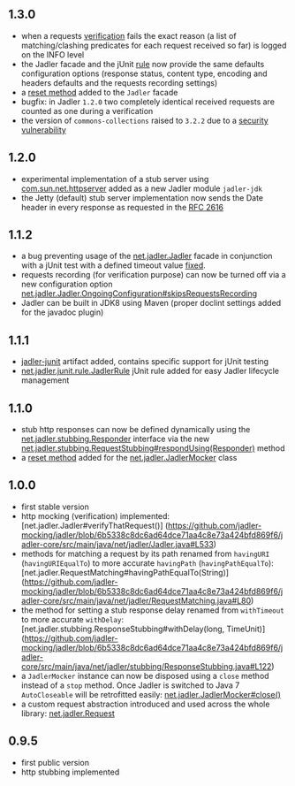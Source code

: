 ## 1.3.0
* when a requests [verification](https://github.com/jadler-mocking/jadler/blob/662704e1d5521972d4b0cf0f596e1c3dae68314f/jadler-core/src/main/java/net/jadler/Jadler.java#L756) fails the exact reason (a list of matching/clashing predicates for each request received so far) is logged on the INFO level
* the Jadler facade and the jUnit [rule](https://github.com/jadler-mocking/jadler/blob/662704e1d5521972d4b0cf0f596e1c3dae68314f/jadler-junit/src/main/java/net/jadler/junit/rule/JadlerRule.java) now provide the same defaults configuration options (response status, content type, encoding and headers defaults and the requests recording settings)
* a [reset method](https://github.com/jadler-mocking/jadler/blob/662704e1d5521972d4b0cf0f596e1c3dae68314f/jadler-core/src/main/java/net/jadler/Jadler.java#L723) added to the `Jadler` facade
* bugfix: in Jadler `1.2.0` two completely identical received requests are counted as one during a verification
* the version of `commons-collections` raised to `3.2.2` due to a [security vulnerability](https://commons.apache.org/proper/commons-collections/security-reports.html)

## 1.2.0
* experimental implementation of a stub server using [com.sun.net.httpserver](https://docs.oracle.com/javase/6/docs/jre/api/net/httpserver/spec/com/sun/net/httpserver/HttpServer.html) added as a new Jadler module `jadler-jdk`
* the Jetty (default) stub server implementation now sends the Date header in every response as requested in the [RFC 2616](http://www.w3.org/Protocols/rfc2616/rfc2616-sec14.html#sec14.18)

## 1.1.2
* a bug preventing usage of the [net.jadler.Jadler](https://github.com/jadler-mocking/jadler/blob/f2197df3efa1e49e8cb6def08fd8a9a97e826523/jadler-core/src/main/java/net/jadler/Jadler.java) facade in conjunction with a jUnit test with a defined timeout value [fixed](https://github.com/jadler-mocking/jadler/blob/f2197df3efa1e49e8cb6def08fd8a9a97e826523/jadler-core/src/main/java/net/jadler/Jadler.java#L534).
* requests recording (for verification purpose) can now be turned off via a new configuration option [net.jadler.Jadler.OngoingConfiguration#skipsRequestsRecording](https://github.com/jadler-mocking/jadler/blob/352e85badd090cd3be00c8a28a69b69401e01951/jadler-core/src/main/java/net/jadler/Jadler.java#L735)
* Jadler can be built in JDK8 using Maven (proper doclint settings added for the javadoc plugin)

## 1.1.1
* [jadler-junit](https://github.com/jadler-mocking/jadler/blob/42a429ca31ae12c36ed8faf90014c91fa7a1e3c8/jadler-junit/pom.xml) artifact added, contains specific support for jUnit testing
* [net.jadler.junit.rule.JadlerRule](https://github.com/jadler-mocking/jadler/blob/42a429ca31ae12c36ed8faf90014c91fa7a1e3c8/jadler-junit/src/main/java/net/jadler/junit/rule/JadlerRule.java) jUnit rule added for easy Jadler lifecycle management

## 1.1.0
* stub http responses can now be defined dynamically using the [net.jadler.stubbing.Responder](https://github.com/jadler-mocking/jadler/blob/0dff7a0c8cbfd07d5e3f54a5f87f94e1ede021bc/jadler-core/src/main/java/net/jadler/stubbing/Responder.java) interface via the new [net.jadler.stubbing.RequestStubbing#respondUsing(Responder)](https://github.com/jadler-mocking/jadler/blob/0dff7a0c8cbfd07d5e3f54a5f87f94e1ede021bc/jadler-core/src/main/java/net/jadler/stubbing/RequestStubbing.java#L30) method
* a  [reset method](https://github.com/jadler-mocking/jadler/blob/0dff7a0c8cbfd07d5e3f54a5f87f94e1ede021bc/jadler-core/src/main/java/net/jadler/JadlerMocker.java#L356) added for the [net.jadler.JadlerMocker](https://github.com/jadler-mocking/jadler/blob/0dff7a0c8cbfd07d5e3f54a5f87f94e1ede021bc/jadler-core/src/main/java/net/jadler/JadlerMocker.java) class

## 1.0.0
* first stable version
* http mocking (verification) implemented: [net.jadler.Jadler#verifyThatRequest()] (https://github.com/jadler-mocking/jadler/blob/6b5338c8dc6ad64dce71aa4c8e73a424bfd869f6/jadler-core/src/main/java/net/jadler/Jadler.java#L533)
* methods for matching a request by its path renamed from `havingURI` (`havingURIEqualTo`) to more accurate `havingPath` (`havingPathEqualTo`): [net.jadler.RequestMatching#havingPathEqualTo(String)] (https://github.com/jadler-mocking/jadler/blob/6b5338c8dc6ad64dce71aa4c8e73a424bfd869f6/jadler-core/src/main/java/net/jadler/RequestMatching.java#L80)
* the method for setting a stub response delay renamed from `withTimeout` to more accurate `withDelay`: [net.jadler.stubbing.ResponseStubbing#withDelay(long, TimeUnit)] (https://github.com/jadler-mocking/jadler/blob/6b5338c8dc6ad64dce71aa4c8e73a424bfd869f6/jadler-core/src/main/java/net/jadler/stubbing/ResponseStubbing.java#L122)
* a `JadlerMocker` instance can now be disposed using a `close` method instead of a `stop` method. Once Jadler is switched to Java 7 `AutoCloseable` will be retrofitted easily: [net.jadler.JadlerMocker#close()](https://github.com/jadler-mocking/jadler/blob/6b5338c8dc6ad64dce71aa4c8e73a424bfd869f6/jadler-core/src/main/java/net/jadler/JadlerMocker.java#L138)
* a custom request abstraction introduced and used across the whole library: [net.jadler.Request](https://github.com/jadler-mocking/jadler/blob/6b5338c8dc6ad64dce71aa4c8e73a424bfd869f6/jadler-core/src/main/java/net/jadler/Request.java)

## 0.9.5
* first public version
* http stubbing implemented
